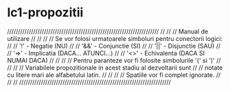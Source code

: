 # lc1-propozitii
//////////////////////////////////////////////////////////////////////
//                                                                  //
//                    Manual de utilizare                           //
//                                                                  //
//  Se vor folosi urmatoarele simboluri pentru conectorii logici:   //
//      '!'  - Negatie     (NU)                                     //
//      '&&' - Conjunctie  (SI)                                     //
//      '||' - Disjunctie  (SAU)                                    //
//      '=>' - Implicatia  (DACA... ATUNCI...)                      //
//      '<>' - Echivalenta (DACA SI NUMAI DACA)                     //
//                                                                  //
//  Pentru paranteze vor fi folosite simbolurile '(' si ')'         //
//                                                                  //
//  Variabilele propozitionale in acest stadiu al dezvoltarii sunt  //
//  notate cu litere mari ale alfabetului latin.                    //
//                                                                  //
//  Spatiile vor fi complet ignorate.                               //
//                                                                  //
//////////////////////////////////////////////////////////////////////
